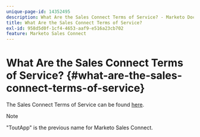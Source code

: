 ```yaml
---
unique-page-id: 14352495
description: What Are the Sales Connect Terms of Service? - Marketo Docs - Product Documentation
title: What Are the Sales Connect Terms of Service?
exl-id: 958d5d0f-1cf4-4653-aaf9-e516a23cb702
feature: Marketo Sales Connect
---
```

# What Are the Sales Connect Terms of Service? {#what-are-the-sales-connect-terms-of-service}

The Sales Connect Terms of Service can be found [here](https://documents.marketo.com/toutapp/terms).

>[!NOTE]
>
>"ToutApp" is the previous name for Marketo Sales Connect.
